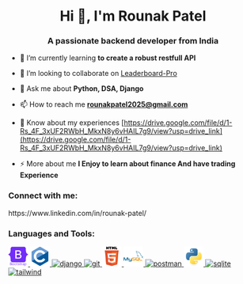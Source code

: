 <h1 align="center">Hi 👋, I'm Rounak Patel</h1>
<h3 align="center">A passionate backend developer from India</h3>

- 🌱 I’m currently learning **to create a robust restfull API**

- 👯 I’m looking to collaborate on [Leaderboard-Pro](https://github.com/OpenLake/Leaderboard-Pro)

- 💬 Ask me about **Python, DSA, Django**

- 📫 How to reach me **rounakpatel2025@gmail.com**

- 📄 Know about my experiences [https://drive.google.com/file/d/1-Rs_4F_3xUF2RWbH_MkxN8y6vHAIL7g9/view?usp=drive_link](https://drive.google.com/file/d/1-Rs_4F_3xUF2RWbH_MkxN8y6vHAIL7g9/view?usp=drive_link)

- ⚡ More about me **I Enjoy to learn about finance And have trading Experience**

<h3 align="left">Connect with me:</h3>
<p align="left">https://www.linkedin.com/in/rounak-patel/
</p>

<h3 align="left">Languages and Tools:</h3>
<p align="left"> <a href="https://getbootstrap.com" target="_blank" rel="noreferrer"> <img src="https://raw.githubusercontent.com/devicons/devicon/master/icons/bootstrap/bootstrap-plain-wordmark.svg" alt="bootstrap" width="40" height="40"/> </a> <a href="https://www.cprogramming.com/" target="_blank" rel="noreferrer"> <img src="https://raw.githubusercontent.com/devicons/devicon/master/icons/c/c-original.svg" alt="c" width="40" height="40"/> </a> <a href="https://www.djangoproject.com/" target="_blank" rel="noreferrer"> <img src="https://cdn.worldvectorlogo.com/logos/django.svg" alt="django" width="40" height="40"/> </a> <a href="https://git-scm.com/" target="_blank" rel="noreferrer"> <img src="https://www.vectorlogo.zone/logos/git-scm/git-scm-icon.svg" alt="git" width="40" height="40"/> </a> <a href="https://www.w3.org/html/" target="_blank" rel="noreferrer"> <img src="https://raw.githubusercontent.com/devicons/devicon/master/icons/html5/html5-original-wordmark.svg" alt="html5" width="40" height="40"/> </a> <a href="https://www.mysql.com/" target="_blank" rel="noreferrer"> <img src="https://raw.githubusercontent.com/devicons/devicon/master/icons/mysql/mysql-original-wordmark.svg" alt="mysql" width="40" height="40"/> </a> <a href="https://postman.com" target="_blank" rel="noreferrer"> <img src="https://www.vectorlogo.zone/logos/getpostman/getpostman-icon.svg" alt="postman" width="40" height="40"/> </a> <a href="https://www.python.org" target="_blank" rel="noreferrer"> <img src="https://raw.githubusercontent.com/devicons/devicon/master/icons/python/python-original.svg" alt="python" width="40" height="40"/> </a> <a href="https://www.sqlite.org/" target="_blank" rel="noreferrer"> <img src="https://www.vectorlogo.zone/logos/sqlite/sqlite-icon.svg" alt="sqlite" width="40" height="40"/> </a> <a href="https://tailwindcss.com/" target="_blank" rel="noreferrer"> <img src="https://www.vectorlogo.zone/logos/tailwindcss/tailwindcss-icon.svg" alt="tailwind" width="40" height="40"/> </a> </p>
